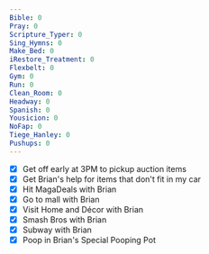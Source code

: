 ```yaml
---
Bible: 0
Pray: 0
Scripture_Typer: 0
Sing_Hymns: 0
Make_Bed: 0
iRestore_Treatment: 0
Flexbelt: 0
Gym: 0
Run: 0
Clean_Room: 0
Headway: 0
Spanish: 0
Yousicion: 0
NoFap: 0
Tiege_Hanley: 0
Pushups: 0
---
```


- [x] Get off early at 3PM to pickup auction items
- [x] Get Brian's help for items that don't fit in my car
- [x] Hit MagaDeals with Brian
- [x] Go to mall with Brian
- [x] Visit Home and Décor with Brian
- [x] Smash Bros with Brian
- [x] Subway with Brian
- [x] Poop in Brian's Special Pooping Pot